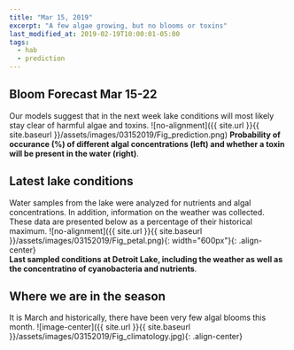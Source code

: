 ```yaml
---
title: "Mar 15, 2019"
excerpt: "A few algae growing, but no blooms or toxins"
last_modified_at: 2019-02-19T10:00:01-05:00
tags: 
  - hab
  - prediction
---
```

## Bloom Forecast Mar 15-22
Our models suggest that in the next week lake conditions will most likely stay clear of harmful algae and toxins.
![no-alignment]({{ site.url }}{{ site.baseurl }}/assets/images/03152019/Fig_prediction.png)
__Probability of occurance (%) of different algal concentrations (left) and whether a toxin will be present in the water (right)__.

## Latest lake conditions
Water samples from the lake were analyzed for nutrients and algal concentrations. In addition, information on the weather was collected. These data are presented below as a percentage of their historical maximum.
![no-alignment]({{ site.url }}{{ site.baseurl }}/assets/images/03152019/Fig_petal.png){:             width="600px"}{: .align-center}
<br clear="all" />
__Last sampled conditions at Detroit Lake, including the weather as well as the concentratino of cyanobacteria and nutrients__.

## Where we are in the season
It is March and historically, there have been very few algal blooms this month. 
![image-center]({{ site.url }}{{ site.baseurl }}/assets/images/03152019/Fig_climatology.jpg){: .align-center}

